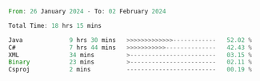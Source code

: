 <!--<div align=center><img src="https://leetcard.jacoblin.cool/CalvinWan0101"></div>-->

<!--START_SECTION:waka-->

```rust
From: 26 January 2024 - To: 02 February 2024

Total Time: 18 hrs 15 mins

Java             9 hrs 30 mins   >>>>>>>>>>>>>------------   52.02 %
C#               7 hrs 44 mins   >>>>>>>>>>>--------------   42.43 %
XML              34 mins         >------------------------   03.15 %
Binary           23 mins         >------------------------   02.11 %
Csproj           2 mins          -------------------------   00.19 %
```

<!--END_SECTION:waka-->
